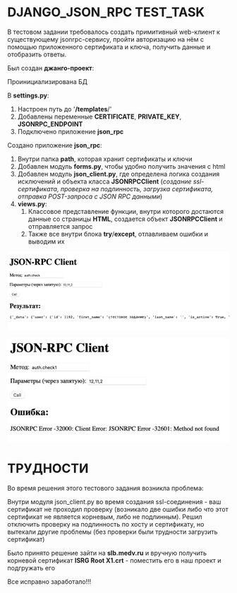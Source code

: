 # DJANGO_JSON_RPC TEST_TASK
В тестовом задании требовалось создать примитивный web-клиент к существующему jsonrpc-сервису, пройти авторизацию на нём с помощью приложенного сертификата и ключа, получить данные и отобразить ответы.

Был создан **джанго-проект**:

Проинициализирована БД

В **settings.py**:
1. Настроен путь до '**/templates**/'
2. Добавлены переменные **CERTIFICATE**, **PRIVATE_KEY**, **JSONRPC_ENDPOINT**
3. Подключено приложение **json_rpc**

Создано приложение **json_rpc**:
1. Внутри папка **path**, которая хранит сертификаты и ключи
2. Добавлен модуль **forms.py**, чтобы удобно получить значения с html
3. Добавлен модуль **json_client.py**, где определена логика создания исключений и объекта класса **JSONRPCClient** (_создание ssl-сертификата, проверка на подлинность, загрузка сертификата, отправка POST-запроса с JSON RPC данными_)
4. **views.py**:
    1. Классовое представление функции, внутри которого достаются данные со страницы **HTML**, создается объект **JSONRPCClient** и отправляется запрос
   2. Также все внутри блока **try**/**except**, отлавливаем ошибки и выводим их


<p>
   <img width="700" src="https://github.com/pinkpipe/djangoJSON_RPC_TEST/blob/main/json_rpc/path/img/img_test.png">
</p>


<p>
   <img width="700" src="https://github.com/pinkpipe/djangoJSON_RPC_TEST/blob/main/json_rpc/path/img/img_failed.png">
</p>


# ТРУДНОСТИ

Во время решения этого тестового задания возникла проблема:

Внутри модуля json_client.py во время создания ssl-соединения - ваш сертификат не проходил проверку (возникало две ошибки либо что этот сертификат не является корневым, либо не подлинным).
Решил отключить проверку на подлинность по хосту и сертификату, но вытекали другие проблемы (без проверки были трудности загрузить сертификат)

Было принято решение зайти на **slb.medv.ru** и вручную получить корневой сертификат **ISRG Root X1.crt** - поместить его в наш проект и подгружать его

Все исправно заработало!!!
